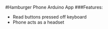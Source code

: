 #Hamburger Phone Arduino App
###Features:
- Read buttons pressed off keyboard
- Phone acts as a headset
